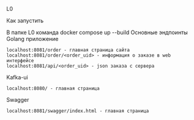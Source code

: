 L0

Как запустить

В папке L0 команда docker compose up --build
Основные эндпоинты
Golang приложение

    localhost:8081/order - главная страница сайта
    localhost:8081/order/<order_uid> - информация о заказе в web интерфейсе
    localhost:8081/api/<order_uid> - json заказа с сервера

Kafka-ui

    localhost:8080/ - главная страница

Swagger

    localhost:8081/swagger/index.html - главная страница

